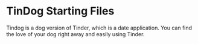 # TinDog Starting Files

Tindog is a dog version of Tinder, which is a date application. You can find the love of your dog right away and easily using Tinder.
